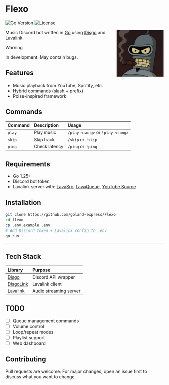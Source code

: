 # Flexo

![Go Version](https://img.shields.io/badge/Go-1.25+-00ADD8?style=flat&logo=go)
![License](https://img.shields.io/badge/License-MIT-blue)

<img align="right" src="./branding/Flexo.png" width="150" alt="Flexo logo">

Music Discord bot written in [Go](https://go.dev) using [Disgo](https://github.com/disgoorg/disgo) and [Lavalink](https://github.com/lavalink-devs/Lavalink).

> [!WARNING]
> In development. May contain bugs.

## Features

- Music playback from YouTube, Spotify, etc.
- Hybrid commands (slash + prefix)
- Poise-inspired framework

## Commands

| Command | Description   | Usage                            |
| :------ | :------------ | :------------------------------- |
| `play`  | Play music    | `/play <song>` or `!play <song>` |
| `skip`  | Skip track    | `/skip` or `!skip`               |
| `ping`  | Check latency | `/ping` or `!ping`               |

## Requirements

- Go 1.25+
- Discord bot token
- Lavalink server with: [LavaSrc](https://github.com/topi314/LavaSrc), [LavaQueue](https://github.com/topi314/LavaQueue), [YouTube Source](https://github.com/lavalink-devs/youtube-source)

## Installation

```bash
git clone https://github.com/goland-express/Flexo
cd flexo
cp .env.example .env
# Add Discord token + Lavalink config to .env
go run .
```

---

## Tech Stack

| Library                                               | Purpose                |
| :---------------------------------------------------- | :--------------------- |
| [Disgo](https://github.com/disgoorg/disgo)            | Discord API wrapper    |
| [DisgoLink](https://github.com/disgoorg/disgolink)    | Lavalink client        |
| [Lavalink](https://github.com/lavalink-devs/Lavalink) | Audio streaming server |

## TODO

- [ ] Queue management commands
- [ ] Volume control
- [ ] Loop/repeat modes
- [ ] Playlist support
- [ ] Web dashboard

## Contributing
Pull requests are welcome. For major changes, open an issue first to discuss what you want to change.
